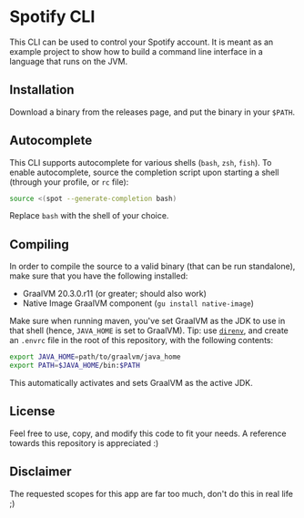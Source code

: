 # Spotify CLI

This CLI can be used to control your Spotify account. It is meant as an example project to show how to build a command line interface in a language that runs on the JVM.

## Installation

Download a binary from the releases page, and put the binary in your `$PATH`.

## Autocomplete

This CLI supports autocomplete for various shells (`bash`, `zsh`, `fish`). To enable autocomplete, source the completion script upon starting a shell (through your profile, or `rc` file):

```bash
source <(spot --generate-completion bash)
```

Replace `bash` with the shell of your choice.

## Compiling

In order to compile the source to a valid binary (that can be run standalone), make sure that you have the following installed:

- GraalVM 20.3.0.r11 (or greater; should also work)
- Native Image GraalVM component (`gu install native-image`)

Make sure when running maven, you've set GraalVM as the JDK to use in that shell (hence, `JAVA_HOME` is set to GraalVM).
Tip: use [`direnv`](https://github.com/direnv/direnv), and create an `.envrc` file in the root of this repository, with the following contents:
```bash
export JAVA_HOME=path/to/graalvm/java_home
export PATH=$JAVA_HOME/bin:$PATH
```

This automatically activates and sets GraalVM as the active JDK.

## License

Feel free to use, copy, and modify this code to fit your needs. A reference towards this repository is appreciated :)

## Disclaimer

The requested scopes for this app are far too much, don't do this in real life ;)

